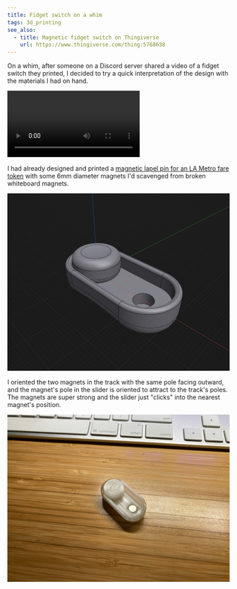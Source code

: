 ```yaml
---
title: Fidget switch on a whim
tags: 3d_printing
see_also:
  - title: Magnetic fidget switch on Thingiverse
    url: https://www.thingiverse.com/thing:5768638
---
```


On a whim, after someone on a Discord server shared a video of a fidget switch they printed, I decided to try a quick interpretation of the design with the materials I had on hand.

 <video alt="Video focused on a fidget switch being played with in my left hand in moody blue lighting" controls>
  <source src="/assets/fidget-switch-on-a-whim-video.mp4" type="video/mp4">
  Your browser does not support the video tag.
</video>

I had already designed and printed a [magnetic lapel pin for an LA Metro fare token][tweet] with some 6mm diameter magnets I'd scavenged from broken whiteboard magnets.

![Screenshot of the fidget switch model](/assets/fidget-switch-on-a-whim-model.jpg)

I oriented the two magnets in the track with the same pole facing outward, and the magnet's pole in the slider is oriented to attract to the track's poles. The magnets are super strong and the slider just "clicks" into the nearest magnet's position.

![Photo of printed and assembled fidget switch](/assets/fidget-switch-on-a-whim-photo.jpg)

[tweet]: https://twitter.com/thzinc/status/1574642864432173057
